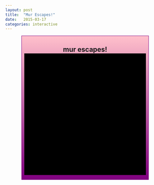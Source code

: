 ```yaml
---
layout: post
title:  "Mur Escapes!"
date:   2015-03-17
categories: interactive
---
```


<style>
*
{
  padding: 0px;
  margin: 0px;
}
#game
{
border: 1px solid purple;
width: 400px;
height: auto;
margin: 0 auto;
text-align: center;
background: -moz-linear-gradient(top, pink, purple);
background: -webkit-linear-gradient(top, pink, purple);
background: linear-gradient(top, pink, purple);
}
#stage
{
margin: 0 auto;
position: relative; 
width: 384px;
height: 384px;
background-color: black; 
}
.cell
{
display: block; 
position: absolute; 
width: 64px;
height: 64px;
}
p
{
width: 400px;
}
.content h1
{
font-family: impact;
color: violet;
font-size: 20px;
-webkit-text-stroke: .5px #000;
-moz-text-stroke: .5px #000;
text-stroke: .5px #000;
text-shadow: 2px 3px 2px rgba(100, 100, 0, 0.5);
letter-spacing: 10px;
}
</style>
<section id="game"></div>
<h1>mur escapes!</h1>
<div id="stage"></div>
<p id="output"></p>
</section>
<script>
//Get a reference to the stage and output
var stage = document.querySelector("#stage");
var output = document.querySelector("#output");
//Add a keyboard listener
window.addEventListener("keydown", keydownHandler, false);
//The game map
var map =
[
 	[3, 0, 2, 0, 0, 1],
	[0, 0, 0, 0, 0, 0],
	[0, 1, 0, 0, 0, 0],
	[0, 0, 0, 0, 0, 2],
	[0, 2, 0, 1, 0, 0],
	[0, 0, 0, 0, 0, 0]
];
//The game objects map
var gameObjects =
[
  [0, 0, 0, 0, 0, 0],
  [0, 0, 0, 0, 0, 0],
  [0, 0, 0, 5, 0, 0],
  [0, 0, 0, 0, 0, 0],
  [0, 0, 0, 0, 0, 0],
  [0, 0, 0, 0, 0, 4]
];
//Map code
var WATER = 0;
var FOOD = 1;
var CHUBCHUB = 2;
var BED = 3;
var mur = 4;
var HAND= 5;
//Stats Variables
var calories= 100;
var effort= 0;
var acceleration= 1;
var mass= 100;
var force= 100;

var SIZE = 64;
//The number of rows and columns
var ROWS = map.length;
var COLUMNS = map[0].length;
//Arrow key codes
var UP = 38;
var DOWN = 40;
var RIGHT = 39;
var LEFT = 37;

var murRow;
var murColumn;
var handRow;
var handColumn;
for(var row = 0; row < ROWS; row++) 
{	
  for(var column = 0; column < COLUMNS; column++) 
  {
    if(gameObjects[row][column] === mur)
    { 
      murRow = row;
      murColumn = column;
    }
	if(gameObjects[row][column] === HAND)
    { 
      handRow = row;
      handColumn = column;
    }
  }
}
render();
function keydownHandler(event)
{
  switch(event.keyCode)
  {
    case UP:
      
      //Find out if the mur's move will
      //be within the playing field
	    if(murRow > 0)
	    {
	      //If it is, clear the mur's current cell
	      gameObjects[murRow][murColumn] = 0;
	      
	      //Subract 1 from the mur's row
	      //to move it up one row on the map
	      murRow--;
		
	      
	      //Apply the mur's new updated position to the array
	      gameObjects[murRow][murColumn] = mur;
		  acceleration++;
	    }
	    break;
	  
	  case DOWN:
	    if(murRow < ROWS - 1)
	    {
	      gameObjects[murRow][murColumn] = 0;
	      murRow++;
	      gameObjects[murRow][murColumn] = mur;
	    }
	    break;
	    
	  case LEFT:
	    if(murColumn > 0)
	    {
	      gameObjects[murRow][murColumn] = 0;
	      murColumn--;
	      gameObjects[murRow][murColumn] = mur;
	    }
	    break;  
	    
	  case RIGHT:
	    if(murColumn < COLUMNS - 1)
	    {
	      gameObjects[murRow][murColumn] = 0;
	      murColumn++;
	      gameObjects[murRow][murColumn] = mur;
	    }
	    break; 
  }
  
  switch(map[murRow][murColumn])
  {
	case WATER:
	if(mass <=100)
{
gameMessage="Find some food or accelerate at ChubChub.";
}
else
{
gameMessage="Get to the bed!";
}
	
	break;
	
	case CHUBCHUB:
	fight();
	break;
	
	case FOOD:
	eat();
	break;
	
	case BED:
	endGame();
	break;
}
  moveHand();
  
 if(gameObjects[murRow][murColumn] === HAND)
{
endGame();
}  
  
//Subtract some energy each turn
acceleration-= .25;
effort+= 15;
calories--;
mass= calories- effort;
force= Math.round(mass * acceleration);
if(force <= 0 || acceleration <=0 || mass <=0)
{
endGame();
}
  
  //Render the game
  render();
}
function render()
{
  //Clear the stage of img cells
  //from the previous turn
  
  if(stage.hasChildNodes())
  {
    for(var i = 0; i < ROWS * COLUMNS; i++) 
    {	 
      stage.removeChild(stage.firstChild);
    }
  }
  
  //Render the game by looping through the map arrays
  for(var row = 0; row < ROWS; row++) 
  {	
    for(var column = 0; column < COLUMNS; column++) 
    { 
      //Create a img tag called cell
      var cell = document.createElement("img");
      //Set it's CSS class to "cell"
      cell.setAttribute("class", "cell");
      //Add the img tag to the <div id="stage"> tag
      stage.appendChild(cell);
      //Find the correct image for this map cell
      switch(map[row][column])
      {
        case WATER:
          cell.src = "/img/floor.png";
          break;
        case FOOD:
          cell.src = "/img/catfood.png";
          break; 
        case CHUBCHUB:
          cell.src = "/img/chubchub2.gif";
          break; 
        case BED:
          cell.src = "/img/bed.png";
          break;   
      }  
      
      //Add the mur from the gameObjects array
	    switch(gameObjects[row][column])
	    {
	    case mur:
	        cell.src = "/img/MUR2.gif";
	        break;
		
		case HAND: 
			cell.src= "/img/HAND2.gif";
			break;
			
	    } 
  
      //Position the cell 
      cell.style.top = row * SIZE + "px";
      cell.style.left = column * SIZE + "px";
    }
  }
  
  output.innerHTML= gameMessage + "<br><b>calories:</b> " + calories + "<br><b>effort:</b> " + effort + "<br><b>force:</b> " + force
  + "<br><b>acceleration:</b> " + acceleration + "<br><b>mass:</b> " + mass;
  
}
function eat()
{
var catfood= Math.round((effort/murRow) * murColumn) + 2;
calories += catfood;
gameMessage= "You ate " + catfood + " calories of food!";
//var mass= calories- effort; 
//var force= mass * acceleration;
//when successfully eating, add to effort and double acceleration
//when unsuccessfully eating, add to effort and subtract from acceleration
//var food= Math.round(Math.random() * 10);
//console.log(food);
}
function fight()
{
var chubchubForce= Math.ceil(Math.random() * force * 2);
if(chubchubForce > force)
{
acceleration -= Math.round(chubchubForce / 10);
gameMessage= "ChubChub growls and you turn around. ChubChub's force: "
+ chubchubForce;
}
else 
{
calories+= chubchubForce;
acceleration += Math.round(chubchubForce / 10);
gameMessage= "You scratched ChubChub and won " + chubchubForce + " calories of food.";
}
effort += Math.round(chubchubForce / 4);
}
function moveHand()
{
var UP= 1;
var DOWN= 2;
var LEFT= 3;
var RIGHT= 4;
var validDirections= [];
var direction= undefined;
if(handRow > 0)
{
var thingAbove = map[handRow- 1][handColumn];
if(thingAbove === WATER)
{
validDirections.push(UP)
}
}
if(handRow < ROWS -1)
{
var thingBelow= map[handRow +1][handColumn];
if(thingBelow === WATER)
{
validDirections.push(DOWN)
}
}
if(handColumn > 0)
{
var thingToTheLeft= map[handRow][handColumn -1];
if(thingToTheLeft === WATER)
{
validDirections.push(LEFT)
}
}
if(handColumn < COLUMNS - 1)
{
var thingToTheRight = map[handRow][handColumn + 1];
if(thingToTheRight=== WATER)
{
validDirections.push(RIGHT)
}
}
if(validDirections.length !==0)
{
var randomNumber= Math.floor(Math.random() * validDirections.length);
direction= validDirections[randomNumber];
}
switch(direction)
{
case UP: 
gameObjects[handRow][handColumn] = 0;
handRow--;
gameObjects[handRow][handColumn] = HAND;
break;
case DOWN:
gameObjects[handRow][handColumn] = 0;
handRow++;
gameObjects[handRow][handColumn] = HAND;
break;
case LEFT:
gameObjects[handRow][handColumn] = 0;
handColumn--;
gameObjects[handRow][handColumn] = HAND;
break;
case RIGHT:
gameObjects[handRow][handColumn] = 0;
handColumn++;
gameObjects[handRow][handColumn] = HAND;
break;
}
}
function endGame()
{
if(map[murRow][murColumn]=== BED)
{
var score= Math.round(force + effort);
	
	gameMessage= "You made it to the bed! " + " Final Score: " + score;
}
else if(gameObjects[murRow][murColumn] === HAND)
{
gameMessage += "<br>The hand caught you!";
}
else if(acceleration <= 0)
{
gameMessage += "<br>You cannot accelerate!";
gameMessage += " The dogs surround you!";
}
else
{
gameMessage += "<br>You ran out of strength!";
gameMessage += " The dogs surround you!";
}
window.removeEventListener("keydown", keydownHandler, false);
}
</script>
